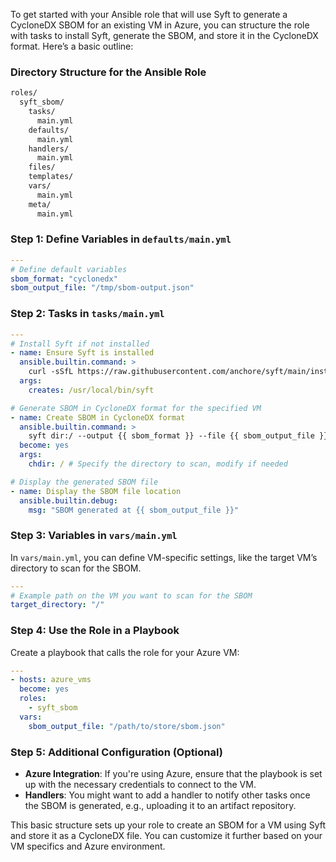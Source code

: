 To get started with your Ansible role that will use Syft to generate a CycloneDX SBOM for an existing VM in Azure, you can structure the role with tasks to install Syft, generate the SBOM, and store it in the CycloneDX format. Here’s a basic outline:

### Directory Structure for the Ansible Role

```bash
roles/
  syft_sbom/
    tasks/
      main.yml
    defaults/
      main.yml
    handlers/
      main.yml
    files/
    templates/
    vars/
      main.yml
    meta/
      main.yml
```

### Step 1: Define Variables in `defaults/main.yml`

```yaml
---
# Define default variables
sbom_format: "cyclonedx"
sbom_output_file: "/tmp/sbom-output.json"
```

### Step 2: Tasks in `tasks/main.yml`

```yaml
---
# Install Syft if not installed
- name: Ensure Syft is installed
  ansible.builtin.command: >
    curl -sSfL https://raw.githubusercontent.com/anchore/syft/main/install.sh | sh -s -- -b /usr/local/bin
  args:
    creates: /usr/local/bin/syft

# Generate SBOM in CycloneDX format for the specified VM
- name: Create SBOM in CycloneDX format
  ansible.builtin.command: >
    syft dir:/ --output {{ sbom_format }} --file {{ sbom_output_file }}
  become: yes
  args:
    chdir: / # Specify the directory to scan, modify if needed

# Display the generated SBOM file
- name: Display the SBOM file location
  ansible.builtin.debug:
    msg: "SBOM generated at {{ sbom_output_file }}"
```

### Step 3: Variables in `vars/main.yml`

In `vars/main.yml`, you can define VM-specific settings, like the target VM’s directory to scan for the SBOM.

```yaml
---
# Example path on the VM you want to scan for the SBOM
target_directory: "/"
```

### Step 4: Use the Role in a Playbook

Create a playbook that calls the role for your Azure VM:

```yaml
---
- hosts: azure_vms
  become: yes
  roles:
    - syft_sbom
  vars:
    sbom_output_file: "/path/to/store/sbom.json"
```

### Step 5: Additional Configuration (Optional)

- **Azure Integration**: If you're using Azure, ensure that the playbook is set up with the necessary credentials to connect to the VM.
- **Handlers**: You might want to add a handler to notify other tasks once the SBOM is generated, e.g., uploading it to an artifact repository.

This basic structure sets up your role to create an SBOM for a VM using Syft and store it as a CycloneDX file. You can customize it further based on your VM specifics and Azure environment.
